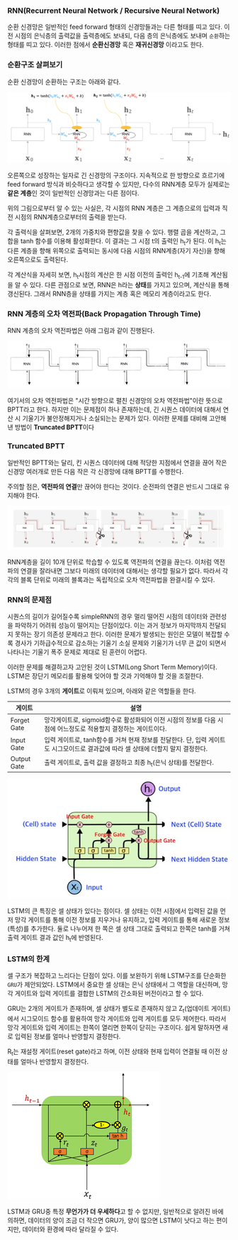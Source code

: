 ### RNN(Recurrent Neural Network / Recursive Neural Network)
순환 신경망은 일반적인 feed forward 형태의 신경망들과는 다른 형태를 띠고 있다. 이전 시점의 은닉층의 출력값을 출력층에도 보내되, 다음 층의 은닉층에도 보내며 `순환`하는 형태를 띠고 있다. 이러한 점에서 **순환신경망** 혹은 **재귀신경망** 이라고도 한다.

### 순환구조 살펴보기
순환 신경망이 순환하는 구조는 아래와 같다.

![screensh](../screenshots/rnn.png)

오른쪽으로 성장하는 일자로 긴 신경망의 구조이다. 지속적으로 한 방향으로 흐르기에 feed forward 방식과 비슷하다고 생각할 수 있지만, 다수의 RNN계층 모두가 실제로는 **같은 계층**인 것이 일반적인 신경망과는 다른 점이다.

위의 그림으로부터 알 수 있는 사실은, 각 시점의 RNN 계층은 그 계층으로의 입력과 직전 시점의 RNN계층으로부터의 출력을 받는다.

각 출력식을 살펴보면, 2개의 가중치와 편향값을 찾을 수 있다. 행렬 곱을 계산하고, 그 합을 tanh 함수를 이용해 활성화한다. 이 결과는 그 시점 t의 출력인 h<sub>t</sub>가 된다. 이 h<sub>t</sub>는 다른 계층을 향해 위쪽으로 출력되는 동시에 다음 시점의 RNN계층(자기 자신)을 향해 오른쪽으로도 출력된다.

각 계산식을 자세히 보면, h<sub>t</sub>시점의 계산은 한 시점 이전의 출력인 h<sub>t-1</sub>에 기초해 계산됨을 알 수 있다. 다른 관점으로 보면, RNN은 h라는 **상태**를 가지고 있으며, 계산식을 통해 갱신된다. 그래서 RNN층을 상태를 가지는 계층 혹은 메모리 계층이라고도 한다.

### RNN 계층의 오차 역전파(Back Propagation Through Time)
RNN 계층의 오차 역전파법은 아래 그림과 같이 진행된다.

![screensh](../screenshots/bptt.png)

여기서의 오차 역전파법은 "시간 방향으로 펼친 신경망의 오차 역전파법"이란 뜻으로 BPTT라고 한다. 하지만 이는 문제점이 하나 존재하는데, 긴 시퀀스 데이터에 대해서 연산 시 기울기가 불안정해지거나 소실되는는 문제가 있다. 이러한 문제를 대비해 고안해낸 방법이 **Truncated BPTT**이다

### Truncated BPTT
일반적인 BPTT와는 달리, 킨 시퀀스 데이터에 대해 적당한 지점에서 연결을 끊어 작은 신경망 여러개로 만든 다음 작은 각 신경망에 대해 BPTT를 수행한다.

주의할 점은, **역전파의 연결**만 끊어야 한다는 것이다. 순전파의 연결은 반드시 그대로 유지해야 한다.

![screensh](../screenshots/truncated%20bptt.png)

RNN계층을 길이 10개 단위로 학습할 수 있도록 역전파의 연결을 끊는다. 이처럼 역전파의 연결을 잘라내면 그보다 미래의 데이터에 대해서는 생각할 필요가 없다. 따라서 각각의 블록 단위로 미래의 블록과는 독립적으로 오차 역전파법을 완결시킬 수 있다.

### RNN의 문제점
시퀀스의 길이가 길어질수록 simpleRNN의 경우 멀리 떨어진 시점의 데이터와 관련성을 파악하기 어려워 성능이 떨어지는 단점이있다. 이는 과거 정보가 마지막까지 전달되지 못하는 장기 의존성 문제라고 한다. 이러한 문제가 발생되는 원인은 모델이 복잡할 수록 경사가 기하급수적으로 감소하는 기울기 소실 문제와 기울기가 너무 큰 값이 되면서 나타나는 기울기 폭주 문제로 제대로 된 훈련이 어렵다. 

이러한 문제를 해결하고자 고안된 것이 LSTM(Long Short Term Memory)이다. LSTM은 장단기 메모리를 활용해 잊어야 할 것과 기억해야 할 것을 조절한다.

LSTM의 경우 3개의 **게이트**로 이뤄져 있으며, 아래와 같은 역할들을 한다.

|게이트|설명|
|---|---|
|Forget Gate|망각게이트로, sigmoid함수로 활성화되어 이전 시점의 정보를 다음 시점에 어느정도로 적용할지 결정하는 게이트이다.|
|Input Gate|입력 게이트로, tanh함수를 거쳐 현재 정보를 전달한다. 단, 입력 게이트도 시그모이드로 결과값에 따라 셀 상태에 더할지 말지 결정한다.|
|Output Gate|출력 게이트로, 출력 값을 결정하고 최종 h<sub>t</sub>(은닉 상태)를 전달한다.|

![screensh](../screenshots/LSTM.jpg)

LSTM의 큰 특징은 셀 상태가 있다는 점이다. 셀 상태는 이전 시점에서 입력된 값을 먼저 망각 게이트를 통해 이전 정보를 지우거나 유지하고, 입력 게이트를 통해 새로운 정보(특성)를 추가한다. 둘로 나누어져 한 쪽은 셀 상태 그대로 출력되고 한쪽은 tanh를 거쳐 출력 게이트 결과 값인 h<sub>t</sub>에 반영된다.

### LSTM의 한계
셀 구조가 복잡하고 느리다는 단점이 있다. 이를 보완하기 위해 LSTM구조를 단순화한 `GRU`가 제안되었다. LSTM에서 중요한 셀 상태는 은닉 상태에서 그 역할을 대신하며, 망각 게이트와 입력 게이트를 결합한 LSTM의 간소화된 버전이라고 할 수 있다.

GRU는 2개의 게이트가 존재하며, 셀 상태가 별도로 존재하지 않고 Z<sub>t</sub>(업데이트 게이트)에서 시그모이드 함수를 활용하여 망각 게이트와 입력 게이트를 모두 제어한다. 따라서 망각 게이트와 입력 게이트는 한쪽이 열리면 한쪽이 닫히는 구조이다. 쉽게 말하자면 새로 입력된 정보를 얼마나 반영할지 결정한다. 

R<sub>t</sub>는 재설정 게이트(reset gate)라고 하며, 이전 상태와 현재 입력이 연결될 때 이전 상태를 얼마나 반영할지 결정한다.

![screensh](../screenshots/gru.png)

LSTM과 GRU중 특정 **무언가가 더 우세하다**고 할 수 없지만, 일반적으로 알려진 바에 의하면, 데이터의 양이 조금 더 작으면 GRU가, 양이 많으면 LSTM이 낫다고 하는 편이지만, 데이터와 환경에 따라 달라질 수 있다.